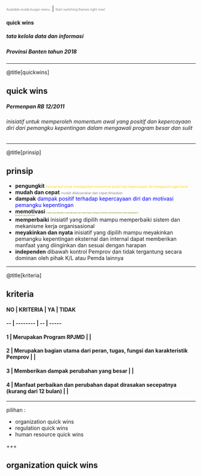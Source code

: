 <span style="font-size:0.6em; color:gray">Available inside burger-menu.</span> |
<span style="font-size:0.6em; color:gray">Start switching themes right now!</span>

#### quick wins
##### tata kelola data dan informasi
##### Provinsi Banten tahun 2018

---

@title[quickwins]

## quick wins
##### Permenpan RB 12/2011

###### inisiatif untuk memperoleh momentum awal yang positif dan kepercayaan diri dari pemangku kepentingan dalam mengawali program besar dan sulit

---

@title[prinsip]

## prinsip

- **pengungkit** <span style="font-size:0.6em; color:gold">bermanfaat untuk mendapatkan momentum positif dan kepercayaan diri mengawali tugas berat</span>
- **mudah dan cepat** <span style="font-size:0.6em; color:gray">mudah dilaksanakan dan cepat dirasakan</span>
- **dampak** <span style="font-size:1em; color:blue">dampak positif terhadap kepercayaan diri dan motivasi  pemangku kepentingan</span>
- **memotivasi** <span style="font-size:0.3em; color:olive">inisiatif yang dikerjakan mudah dikerjakan dan cepat dicapai, sehingga memotivasi individu/kelompok untuk melanjutkan ke  
pekerjaan yang lebih berat</span>
- **memperbaiki** inisiatif yang dipilih mampu memperbaiki sistem dan mekanisme kerja organisasional
- **meyakinkan dan nyata** inisiatif yang dipilih mampu meyakinkan pemangku kepentingan eksternal dan internal dapat memberikan manfaat yang diinginkan dan sesuai dengan harapan
- **independen** dibawah kontrol Pemprov dan tidak tergantung secara dominan oleh pihak K/L atau Pemda lainnya

---

@title[kriteria]

## kriteria

#### NO | KRITERIA | YA | TIDAK 
#### -- | -------- | -- | -----
#### 1 | Merupakan Program RPJMD |   |  
#### 2 | Merupakan bagian utama dari peran, tugas, fungsi dan karakteristik Pemprov |   |
#### 3 | Memberikan dampak perubahan yang besar |   |
#### 4 | Manfaat perbaikan dan perubahan dapat dirasakan secepatnya (kurang dari 12 bulan) |    |


---
pilihan :
- organization quick wins
- regulation quick wins
- human resource quick wins

+++

## organization quick wins


